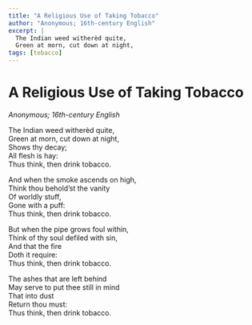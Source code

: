 ```yaml
---
title: "A Religious Use of Taking Tobacco"
author: "Anonymous; 16th-century English"
excerpt: |
  The Indian weed witherèd quite,
  Green at morn, cut down at night,
tags: [tobacco]
---
```


# A Religious Use of Taking Tobacco

*Anonymous; 16th-century English*

The Indian weed witherèd quite,  
Green at morn, cut down at night,  
Shows thy decay;  
All flesh is hay:  
Thus think, then drink tobacco.  

And when the smoke ascends on high,  
Think thou behold’st the vanity  
Of worldly stuff,  
Gone with a puff:  
Thus think, then drink tobacco.  

But when the pipe grows foul within,  
Think of thy soul defiled with sin,  
And that the fire  
Doth it require:  
Thus think, then drink tobacco.  

The ashes that are left behind  
May serve to put thee still in mind  
That into dust  
Return thou must:  
Thus think, then drink tobacco.  
